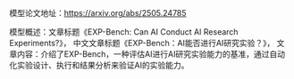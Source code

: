 模型论文地址：https://arxiv.org/abs/2505.24785

模型概述：文章标题《EXP-Bench: Can AI Conduct AI Research Experiments?》，
中文文章标题《EXP-Bench：AI能否进行AI研究实验？》，
文章内容：介绍了EXP-Bench，一种评估AI进行AI研究实验能力的基准，通过自动化实验设计、执行和结果分析来验证AI的实验能力。

